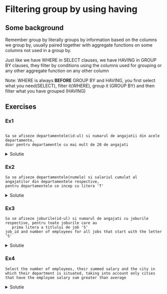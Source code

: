# Filtering group by using having

## Some background

Remember group by literally groups by information based on the columns we group by, usually paired together with aggregate functions on some columns not used in a group by.

Just like we have WHERE in SELECT clauses, we have HAVING in GROUP BY clauses, they filter by conditions using the columns used for grouping or any other aggregate function on any other column

Note: WHERE is always **BEFORE** GROUP BY and HAVING,
you first select what you need(SELECT), filter it(WHERE), group it (GROUP BY) and then filter what you have grouped (HAVING)

## Exercises

### Ex1

```

Sa se afiseze departamentele(id-ul) si numarul de angajatii din acele departamente,
doar pentru departamentle cu mai mult de 20 de angajati
```

<details>
  <summary> Solutie </summary>

```sql
SELECT department_id, COUNT(employee_id) AS employee_count FROM employees
GROUP BY department_id HAVING COUNT(employee_id) > 20;
```

</details>

### Ex2

```
Sa se afiseze departamentele(numele) si salariul cumulat al angajatilor din departamentele respective,
pentru departamentele ce incep cu litera 'T'
```

<details>
  <summary> Solutie </summary>

```sql
SELECT d.department_name, SUM(e.SALARY) "salary_sum" FROM employees e
JOIN departments d ON d.department_id = e.employee_id
GROUP BY d.department_name HAVING d.department_name LIKE 'T%';
```

</details>

### Ex3

```
Sa se afiseze joburile(id-ul) si numarul de angajati cu joburile respective, pentru toate joburile care au 
   prima litera a titlului de job 'S'
job_id and number of employees for all jobs that start with the letter 'S'
```

<details>
  <summary> Solutie </summary>

```sql
SELECT job_id, COUNT(employee_id) FROM employees
GROUP BY job_id HAVING job_id IN (SELECT job_id FROM jobs WHERE job_title LIKE 'S%');
```

</details>

### Ex4

```
Select the number of employees, their summed salary and the city in which their department is situated, taking into account only cities that have the employee salary sum greater than average
```
<details>
  <summary> Solutie </summary>

```sql
select count(EMPLOYEE_ID) "NR. ANGAJATI", CITY, SUM(salary) "SUMA SALARIILOR"
from LOCATIONS l join DEPARTMENTS d on (d.LOCATION_ID = l.LOCATION_ID)
join EMPLOYEES e on (e.DEPARTMENT_ID = d.DEPARTMENT_ID)
group by CITY having SUM(salary) > AVG(salary);
```

</details>